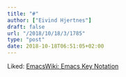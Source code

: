 ```yaml
---
title: "#"
author: ["Eivind Hjertnes"]
draft: false
url: "/2018/10/18/3/1785"
type: "post"
date: 2018-10-18T06:51:05+02:00
---
```


Liked: [EmacsWiki:
Emacs Key Notation](https://www.emacswiki.org/emacs/EmacsKeyNotation)
